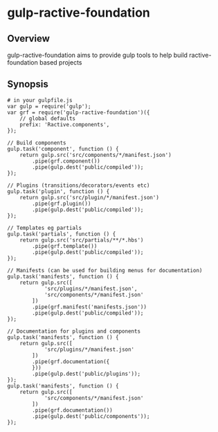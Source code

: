 # gulp-ractive-foundation

## Overview

gulp-ractive-foundation aims to provide gulp tools to help build ractive-foundation based projects

## Synopsis

	# in your gulpfile.js
	var gulp = require('gulp');
	var grf = require('gulp-ractive-foundation')({
		// global defaults
		prefix: 'Ractive.components',
	});

	// Build components
	gulp.task('component', function () {
		return gulp.src('src/components/*/manifest.json')
			.pipe(grf.component())
			.pipe(gulp.dest('public/compiled'));
	});

	// Plugins (transitions/decorators/events etc)
	gulp.task('plugin', function () {
		return gulp.src('src/plugin/*/manifest.json')
			.pipe(grf.plugin())
			.pipe(gulp.dest('public/compiled'));
	});

	// Templates eg partials
	gulp.task('partials', function () {
		return gulp.src('src/partials/**/*.hbs')
			.pipe(grf.template())
			.pipe(gulp.dest('public/compiled'));
	});

	// Manifests (can be used for building menus for documentation)
	gulp.task('manifests', function () {
		return gulp.src([
				'src/plugins/*/manifest.json',
				'src/components/*/manifest.json'
			])
			.pipe(grf.manifest('manifests.json'))
			.pipe(gulp.dest('public/compiled'));
	});

	// Documentation for plugins and components
	gulp.task('manifests', function () {
		return gulp.src([
				'src/plugins/*/manifest.json'
			])
			.pipe(grf.documentation({
			}))
			.pipe(gulp.dest('public/plugins'));
	});
	gulp.task('manifests', function () {
		return gulp.src([
				'src/components/*/manifest.json'
			])
			.pipe(grf.documentation())
			.pipe(gulp.dest('public/components'));
	});
